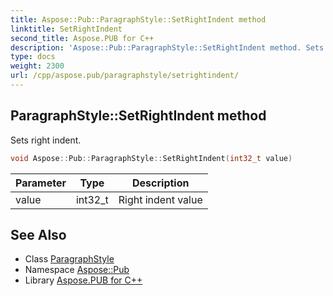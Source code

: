 ```yaml
---
title: Aspose::Pub::ParagraphStyle::SetRightIndent method
linktitle: SetRightIndent
second_title: Aspose.PUB for C++
description: 'Aspose::Pub::ParagraphStyle::SetRightIndent method. Sets right indent in C++.'
type: docs
weight: 2300
url: /cpp/aspose.pub/paragraphstyle/setrightindent/
---
```

## ParagraphStyle::SetRightIndent method


Sets right indent.

```cpp
void Aspose::Pub::ParagraphStyle::SetRightIndent(int32_t value)
```


| Parameter | Type | Description |
| --- | --- | --- |
| value | int32_t | Right indent value |

## See Also

* Class [ParagraphStyle](../)
* Namespace [Aspose::Pub](../../)
* Library [Aspose.PUB for C++](../../../)
